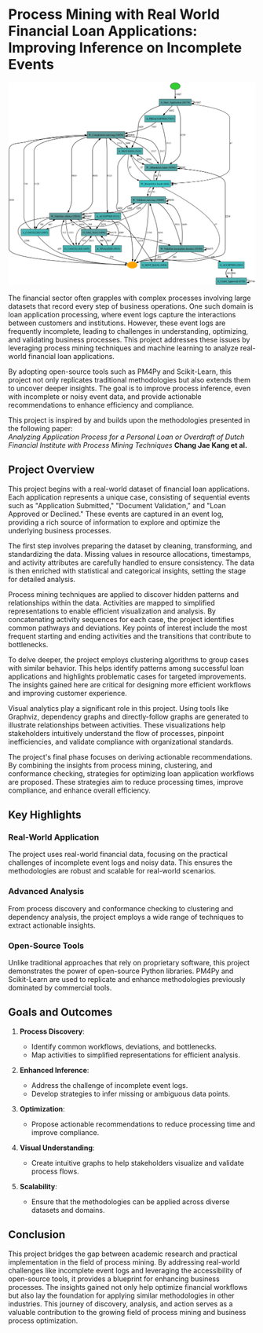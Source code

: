 # Process Mining with Real World Financial Loan Applications: Improving Inference on Incomplete Events

<p align="center">
  <img src="./Banner.png" alt="Banner">
</p>

The financial sector often grapples with complex processes involving large datasets that record every step of business operations. One such domain is loan application processing, where event logs capture the interactions between customers and institutions. However, these event logs are frequently incomplete, leading to challenges in understanding, optimizing, and validating business processes. This project addresses these issues by leveraging process mining techniques and machine learning to analyze real-world financial loan applications.

By adopting open-source tools such as PM4Py and Scikit-Learn, this project not only replicates traditional methodologies but also extends them to uncover deeper insights. The goal is to improve process inference, even with incomplete or noisy event data, and provide actionable recommendations to enhance efficiency and compliance.

This project is inspired by and builds upon the methodologies presented in the following paper:</br>
*Analyzing Application Process for a Personal Loan or Overdraft of Dutch Financial Institute with Process Mining Techniques*
**Chang Jae Kang et al.**

## Project Overview

This project begins with a real-world dataset of financial loan applications. Each application represents a unique case, consisting of sequential events such as "Application Submitted," "Document Validation," and "Loan Approved or Declined." These events are captured in an event log, providing a rich source of information to explore and optimize the underlying business processes.

The first step involves preparing the dataset by cleaning, transforming, and standardizing the data. Missing values in resource allocations, timestamps, and activity attributes are carefully handled to ensure consistency. The data is then enriched with statistical and categorical insights, setting the stage for detailed analysis.

Process mining techniques are applied to discover hidden patterns and relationships within the data. Activities are mapped to simplified representations to enable efficient visualization and analysis. By concatenating activity sequences for each case, the project identifies common pathways and deviations. Key points of interest include the most frequent starting and ending activities and the transitions that contribute to bottlenecks.

To delve deeper, the project employs clustering algorithms to group cases with similar behavior. This helps identify patterns among successful loan applications and highlights problematic cases for targeted improvements. The insights gained here are critical for designing more efficient workflows and improving customer experience.

Visual analytics play a significant role in this project. Using tools like Graphviz, dependency graphs and directly-follow graphs are generated to illustrate relationships between activities. These visualizations help stakeholders intuitively understand the flow of processes, pinpoint inefficiencies, and validate compliance with organizational standards.

The project's final phase focuses on deriving actionable recommendations. By combining the insights from process mining, clustering, and conformance checking, strategies for optimizing loan application workflows are proposed. These strategies aim to reduce processing times, improve compliance, and enhance overall efficiency.

## Key Highlights

### Real-World Application
The project uses real-world financial data, focusing on the practical challenges of incomplete event logs and noisy data. This ensures the methodologies are robust and scalable for real-world scenarios.

### Advanced Analysis
From process discovery and conformance checking to clustering and dependency analysis, the project employs a wide range of techniques to extract actionable insights.

### Open-Source Tools
Unlike traditional approaches that rely on proprietary software, this project demonstrates the power of open-source Python libraries. PM4Py and Scikit-Learn are used to replicate and enhance methodologies previously dominated by commercial tools.

## Goals and Outcomes

1. **Process Discovery**:
   - Identify common workflows, deviations, and bottlenecks.
   - Map activities to simplified representations for efficient analysis.

2. **Enhanced Inference**:
   - Address the challenge of incomplete event logs.
   - Develop strategies to infer missing or ambiguous data points.

3. **Optimization**:
   - Propose actionable recommendations to reduce processing time and improve compliance.

4. **Visual Understanding**:
   - Create intuitive graphs to help stakeholders visualize and validate process flows.

5. **Scalability**:
   - Ensure that the methodologies can be applied across diverse datasets and domains.

## Conclusion

This project bridges the gap between academic research and practical implementation in the field of process mining. By addressing real-world challenges like incomplete event logs and leveraging the accessibility of open-source tools, it provides a blueprint for enhancing business processes. The insights gained not only help optimize financial workflows but also lay the foundation for applying similar methodologies in other industries. This journey of discovery, analysis, and action serves as a valuable contribution to the growing field of process mining and business process optimization.
